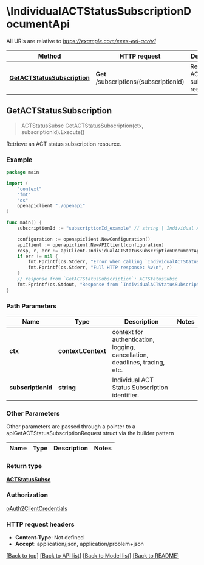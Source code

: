 # \IndividualACTStatusSubscriptionDocumentApi

All URIs are relative to *https://example.com/eees-eel-acr/v1*

Method | HTTP request | Description
------------- | ------------- | -------------
[**GetACTStatusSubscription**](IndividualACTStatusSubscriptionDocumentApi.md#GetACTStatusSubscription) | **Get** /subscriptions/{subscriptionId} | Retrieve an ACT status subscription resource.



## GetACTStatusSubscription

> ACTStatusSubsc GetACTStatusSubscription(ctx, subscriptionId).Execute()

Retrieve an ACT status subscription resource.

### Example

```go
package main

import (
    "context"
    "fmt"
    "os"
    openapiclient "./openapi"
)

func main() {
    subscriptionId := "subscriptionId_example" // string | Individual ACT Status Subscription identifier.

    configuration := openapiclient.NewConfiguration()
    apiClient := openapiclient.NewAPIClient(configuration)
    resp, r, err := apiClient.IndividualACTStatusSubscriptionDocumentApi.GetACTStatusSubscription(context.Background(), subscriptionId).Execute()
    if err != nil {
        fmt.Fprintf(os.Stderr, "Error when calling `IndividualACTStatusSubscriptionDocumentApi.GetACTStatusSubscription``: %v\n", err)
        fmt.Fprintf(os.Stderr, "Full HTTP response: %v\n", r)
    }
    // response from `GetACTStatusSubscription`: ACTStatusSubsc
    fmt.Fprintf(os.Stdout, "Response from `IndividualACTStatusSubscriptionDocumentApi.GetACTStatusSubscription`: %v\n", resp)
}
```

### Path Parameters


Name | Type | Description  | Notes
------------- | ------------- | ------------- | -------------
**ctx** | **context.Context** | context for authentication, logging, cancellation, deadlines, tracing, etc.
**subscriptionId** | **string** | Individual ACT Status Subscription identifier. | 

### Other Parameters

Other parameters are passed through a pointer to a apiGetACTStatusSubscriptionRequest struct via the builder pattern


Name | Type | Description  | Notes
------------- | ------------- | ------------- | -------------


### Return type

[**ACTStatusSubsc**](ACTStatusSubsc.md)

### Authorization

[oAuth2ClientCredentials](../README.md#oAuth2ClientCredentials)

### HTTP request headers

- **Content-Type**: Not defined
- **Accept**: application/json, application/problem+json

[[Back to top]](#) [[Back to API list]](../README.md#documentation-for-api-endpoints)
[[Back to Model list]](../README.md#documentation-for-models)
[[Back to README]](../README.md)

